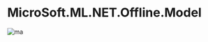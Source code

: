 # MicroSoft.ML.NET.Offline.Model

![ma](https://github.com/ProjectBWinter23/Microsoft.ML.NET.Offline.Model/assets/65357856/14f78658-9931-4369-bea1-5a22fee44b5e)
